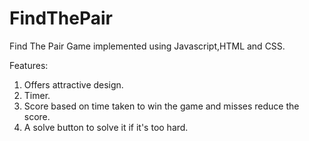 # FindThePair
Find The Pair Game implemented using Javascript,HTML and CSS.

Features:
1) Offers attractive design.
2) Timer.
3) Score based on time taken to win the game and misses reduce the score.
4) A solve button to solve it if it's too hard.
